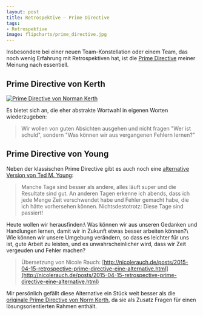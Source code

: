 ```yaml
---
layout: post
title: Retrospektive – Prime Directive
tags:
- Retrospektive
image: flipcharts/prime_directive.jpg
---
```


Insbesondere bei einer neuen Team-Konstellation oder einem Team, das noch wenig
Erfahrung mit Retrospektiven hat, ist die [Prime Directive](http://retrospectivewiki.org/index.php?title=The_Prime_Directive) meiner Meinung nach essentiell.

## Prime Directive von Kerth

[![Prime Directive von Norman Kerth]({{site.baseurl}}/assets/img/posts/flipcharts/prime_directive.jpg)]({{site.baseurl}}/assets/img/posts/flipcharts/prime_directive.jpg)

Es bietet sich an, die eher abstrakte Wortwahl in eigenen Worten wiederzugeben:

> Wir wollen von guten Absichten ausgehen und nicht fragen "Wer ist schuld",
sondern "Was können wir aus vergangenen Fehlern lernen?"

## Prime Directive von Young

Neben der klassischen Prime Directive gibt es auch noch eine
[alternative Version von Ted M. Young](http://jitterted.com/2013/02/11/another-alternative-to-the-retrospective-prime-directive/):

>Manche Tage sind besser als andere, alles läuft super und die Resultate sind
gut. An anderen Tagen erkenne ich abends, dass ich jede Menge Zeit verschwendet
habe und Fehler gemacht habe, die ich hätte vorhersehen können.
Nichtsdestotrotz: Diese Tage sind passiert!
>
Heute wollen wir herausfinden:\\
Was können wir aus unseren Gedanken und Handlungen lernen, damit wir in Zukunft
etwas besser arbeiten können?\\
Wie können wir unsere Umgebung verändern, so dass es leichter für uns ist, gute
Arbeit zu leisten, und es unwahrscheinlicher wird, dass wir Zeit vergeuden und
Fehler machen?
>
> Übersetzung von Nicole Rauch:
> [http://nicolerauch.de/posts/2015-04-15-retrospective-prime-directive-eine-alternative.html](http://nicolerauch.de/posts/2015-04-15-retrospective-prime-directive-eine-alternative.html)

Mir persönlich gefällt diese Alternative ein Stück weit besser als die
[originale Prime Directive von Norm Kerth](http://retrospectivewiki.org/index.php?title=The_Prime_Directive), da sie als Zusatz Fragen für einen
lösungsorientierten Rahmen enthält.
